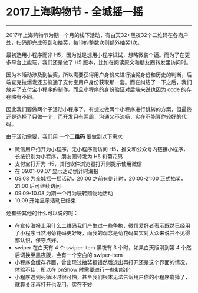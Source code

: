 # 2017上海购物节 - 全城摇一摇
---

2017年上海购物节为期一个月的线下活动，有白天32+黑夜32个二维码在各商户处，扫码即完成签到和抽奖，每10的整数次则额外抽奖1次。

最初选用小程序而非 H5，因为就是想用小程序试试，想略微装个逼。而为了在更多平台上能玩，我们还是做了 H5 版本，比如在阅读原文和朋友圈转发里访问时。

因为本活动涉及到抽奖，所以需要获得用户身份来进行抽奖身份和历史的判断，后端查克拉爆发还去搞通了支付宝用户身份获取那一套。而在纠结了一下之后，我们放弃了支付宝小程序的制作。而且小程序的身份验证对后端来说也因为 code 的存在略有不同。

因此我们要做两个子活动小程序了，有想过做两个小程序进行跳转的方案，但最终还是选择了只做一个，而开发只有两周，沟通又不流畅，实在不能算作较好的代码。

由于活动需要，我们用 **一个二维码** 要做到以下需求

* 微信用户扫开为小程序，无小程序则访问 H5，推文和公众号内链接小程序，长按识别为小程序，朋友圈转发为 H5 和菊花码
* 支付宝打开为 H5，其他软件浏览器打开则提示使用微信
* 在 09.01-09.07 显示活动倒计时海报
* 09.08 为全城摇一摇活动，20:00 之前有倒计时，20:00-21:00 正式抽奖，21:00 后可继续访问
* 09.09-10.08 为期一个月为玩转购物地活动
* 10.09 开始显示活动已结束


还有些其他的什么可以说的呢：

* 在宣传海报上用什么二维码我们产生过一些争执，微信爱好者表示既然已经用了小程序当然用菊花码更好呀，而我的观念是菊花码其实对大众来说并不见得都认识，保守点好。
* swiper 在白天有 4 个 swiper-item 黑夜有 3 个时，如果白天版滑到第 4 个然后切换至黑夜版，会有一个空白的 swiper-item
* 小程序会缓存界面，曾出现过抽奖报错然后退出再打开还是这个界面的情况，体验不佳，所以在 onShow 时需要进行一些初始化
* 小程序遇到死循环时很可怕，甚至我们根本无法告诉用户你的小程序崩掉了，就算关闭再打开也没用，实在不妙
